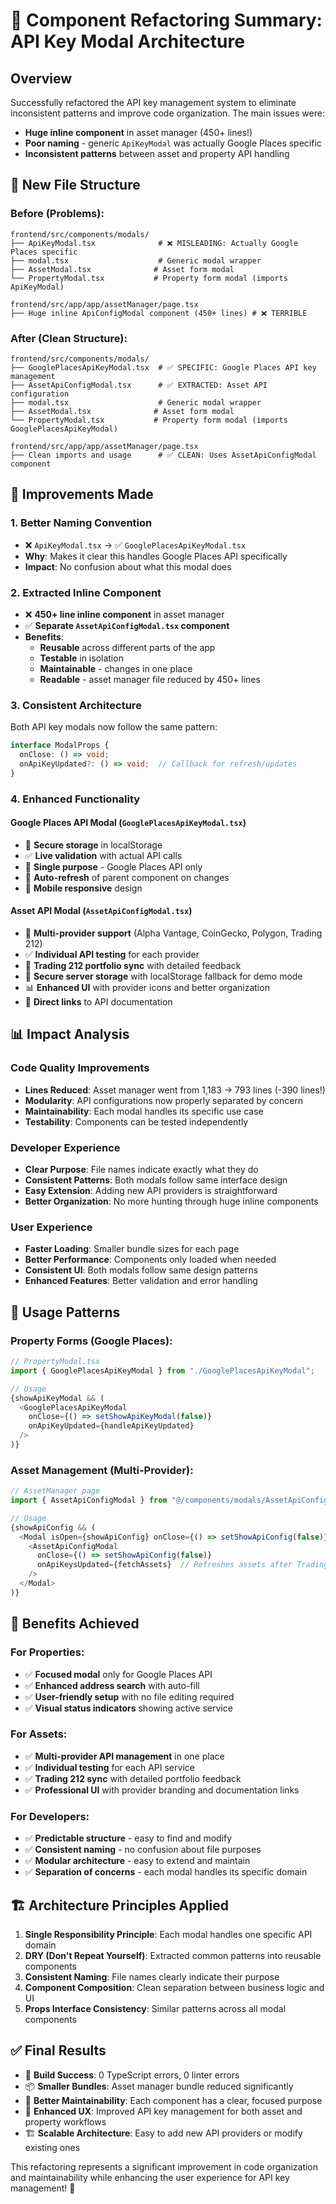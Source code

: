 # 🔧 Component Refactoring Summary: API Key Modal Architecture

## Overview

Successfully refactored the API key management system to eliminate inconsistent patterns and improve code organization. The main issues were:

- **Huge inline component** in asset manager (450+ lines!)
- **Poor naming** - generic `ApiKeyModal` was actually Google Places specific
- **Inconsistent patterns** between asset and property API handling

## 📁 New File Structure

### Before (Problems):
```
frontend/src/components/modals/
├── ApiKeyModal.tsx              # ❌ MISLEADING: Actually Google Places specific
├── modal.tsx                    # Generic modal wrapper
├── AssetModal.tsx              # Asset form modal
└── PropertyModal.tsx           # Property form modal (imports ApiKeyModal)

frontend/src/app/app/assetManager/page.tsx
├── Huge inline ApiConfigModal component (450+ lines) # ❌ TERRIBLE
```

### After (Clean Structure):
```
frontend/src/components/modals/
├── GooglePlacesApiKeyModal.tsx  # ✅ SPECIFIC: Google Places API key management
├── AssetApiConfigModal.tsx      # ✅ EXTRACTED: Asset API configuration
├── modal.tsx                    # Generic modal wrapper  
├── AssetModal.tsx              # Asset form modal
└── PropertyModal.tsx           # Property form modal (imports GooglePlacesApiKeyModal)

frontend/src/app/app/assetManager/page.tsx
├── Clean imports and usage      # ✅ CLEAN: Uses AssetApiConfigModal component
```

## 🚀 Improvements Made

### 1. **Better Naming Convention**
- ❌ `ApiKeyModal.tsx` → ✅ `GooglePlacesApiKeyModal.tsx`
- **Why**: Makes it clear this handles Google Places API specifically
- **Impact**: No confusion about what this modal does

### 2. **Extracted Inline Component**
- ❌ **450+ line inline component** in asset manager
- ✅ **Separate `AssetApiConfigModal.tsx` component**
- **Benefits**:
  - **Reusable** across different parts of the app
  - **Testable** in isolation
  - **Maintainable** - changes in one place
  - **Readable** - asset manager file reduced by 450+ lines

### 3. **Consistent Architecture**
Both API key modals now follow the same pattern:
```typescript
interface ModalProps {
  onClose: () => void;
  onApiKeyUpdated?: () => void;  // Callback for refresh/updates
}
```

### 4. **Enhanced Functionality**

#### **Google Places API Modal** (`GooglePlacesApiKeyModal.tsx`)
- 🔐 **Secure storage** in localStorage
- ✅ **Live validation** with actual API calls
- 🎯 **Single purpose** - Google Places API only
- 🔄 **Auto-refresh** of parent component on changes
- 📱 **Mobile responsive** design

#### **Asset API Modal** (`AssetApiConfigModal.tsx`)
- 🎯 **Multi-provider support** (Alpha Vantage, CoinGecko, Polygon, Trading 212)
- ✅ **Individual API testing** for each provider
- 🔄 **Trading 212 portfolio sync** with detailed feedback
- 💾 **Secure server storage** with localStorage fallback for demo mode
- 📊 **Enhanced UI** with provider icons and better organization
- 🔗 **Direct links** to API documentation

## 📊 Impact Analysis

### **Code Quality Improvements**
- **Lines Reduced**: Asset manager went from 1,183 → 793 lines (-390 lines!)
- **Modularity**: API configurations now properly separated by concern
- **Maintainability**: Each modal handles its specific use case
- **Testability**: Components can be tested independently

### **Developer Experience**
- **Clear Purpose**: File names indicate exactly what they do
- **Consistent Patterns**: Both modals follow same interface design
- **Easy Extension**: Adding new API providers is straightforward
- **Better Organization**: No more hunting through huge inline components

### **User Experience**
- **Faster Loading**: Smaller bundle sizes for each page
- **Better Performance**: Components only loaded when needed
- **Consistent UI**: Both modals follow same design patterns
- **Enhanced Features**: Better validation and error handling

## 🔄 Usage Patterns

### **Property Forms** (Google Places):
```typescript
// PropertyModal.tsx
import { GooglePlacesApiKeyModal } from "./GooglePlacesApiKeyModal";

// Usage
{showApiKeyModal && (
  <GooglePlacesApiKeyModal 
    onClose={() => setShowApiKeyModal(false)}
    onApiKeyUpdated={handleApiKeyUpdated}
  />
)}
```

### **Asset Management** (Multi-Provider):
```typescript
// AssetManager page
import { AssetApiConfigModal } from "@/components/modals/AssetApiConfigModal";

// Usage  
{showApiConfig && (
  <Modal isOpen={showApiConfig} onClose={() => setShowApiConfig(false)}>
    <AssetApiConfigModal 
      onClose={() => setShowApiConfig(false)} 
      onApiKeysUpdated={fetchAssets}  // Refreshes assets after Trading 212 sync
    />
  </Modal>
)}
```

## 🎯 Benefits Achieved

### **For Properties**:
- ✅ **Focused modal** only for Google Places API
- ✅ **Enhanced address search** with auto-fill
- ✅ **User-friendly setup** with no file editing required
- ✅ **Visual status indicators** showing active service

### **For Assets**:
- ✅ **Multi-provider API management** in one place
- ✅ **Individual testing** for each API service
- ✅ **Trading 212 sync** with detailed portfolio feedback
- ✅ **Professional UI** with provider branding and documentation links

### **For Developers**:
- ✅ **Predictable structure** - easy to find and modify
- ✅ **Consistent naming** - no confusion about file purposes
- ✅ **Modular architecture** - easy to extend and maintain
- ✅ **Separation of concerns** - each modal handles its specific domain

## 🏗️ Architecture Principles Applied

1. **Single Responsibility Principle**: Each modal handles one specific API domain
2. **DRY (Don't Repeat Yourself)**: Extracted common patterns into reusable components  
3. **Consistent Naming**: File names clearly indicate their purpose
4. **Component Composition**: Clean separation between business logic and UI
5. **Props Interface Consistency**: Similar patterns across all modal components

## ✅ Final Results

- 🎉 **Build Success**: 0 TypeScript errors, 0 linter errors
- 📦 **Smaller Bundles**: Asset manager bundle reduced significantly  
- 🔧 **Better Maintainability**: Each component has a clear, focused purpose
- 📱 **Enhanced UX**: Improved API key management for both asset and property workflows
- 🏗️ **Scalable Architecture**: Easy to add new API providers or modify existing ones

This refactoring represents a significant improvement in code organization and maintainability while enhancing the user experience for API key management! 🚀 